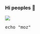 
### Hi peoples 👋
![](https://github-readme-stats.vercel.app/api/top-langs/?username=Mr-Banana-2045&theme=dark&hide_border=false&include_all_commits=false&count_private=false&layout=compact)<br>
<pre>echo "moz"</pre>
